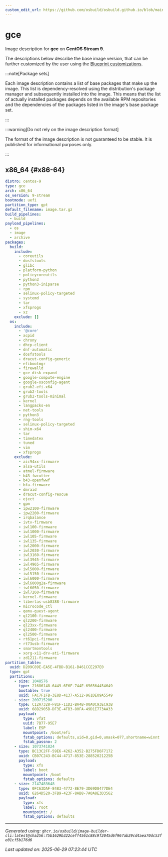 ```yaml
---
custom_edit_url: https://github.com/osbuild/osbuild.github.io/blob/main/scripts/pull_image_descriptions.py
---
```


# gce

<!--
[//]: # ( DO NOT MODIFY THIS FILE! )
[//]: # ( This content is generated by `scripts/pull_image_descriptions.py` )
[//]: # ( Generated on: 2025-06-29 07:23:44 UTC )
-->

Image description for **gce** on **CentOS Stream 9**.

The descriptions below describe the base image version, that can be further customized by the user using the [Blueprint customizations](../../01-blueprint-reference.md).

:::note[Package sets]

Each image description contains a list of base packages that make up the image. This list is dependency-resolved using the distribution's package manager and subsequently installed into the image. This means that the list of actually installed packages depends on the available RPM repositories and the dependencies of the packages listed in the image's base package set.

:::

:::warning[Do not rely on the image description format]

The format of the image description is not guaranteed to be stable. It is published for informational purposes only.

:::

## x86_64 {#x86-64}

```yaml
distro: centos-9
type: gce
arch: x86_64
os_version: 9-stream
bootmode: uefi
partition_type: gpt
default_filename: image.tar.gz
build_pipelines:
  - build
payload_pipelines:
  - os
  - image
  - archive
packages:
  build:
    include:
      - coreutils
      - dosfstools
      - glibc
      - platform-python
      - policycoreutils
      - python3
      - python3-iniparse
      - rpm
      - selinux-policy-targeted
      - systemd
      - tar
      - xfsprogs
      - xz
    exclude: []
  os:
    include:
      - '@core'
      - acpid
      - chrony
      - dhcp-client
      - dnf-automatic
      - dosfstools
      - dracut-config-generic
      - efibootmgr
      - firewalld
      - gce-disk-expand
      - google-compute-engine
      - google-osconfig-agent
      - grub2-efi-x64
      - grub2-tools
      - grub2-tools-minimal
      - kernel
      - langpacks-en
      - net-tools
      - python3
      - rng-tools
      - selinux-policy-targeted
      - shim-x64
      - tar
      - timedatex
      - tuned
      - vim
      - xfsprogs
    exclude:
      - aic94xx-firmware
      - alsa-utils
      - atmel-firmware
      - b43-fwcutter
      - b43-openfwwf
      - bfa-firmware
      - dmraid
      - dracut-config-rescue
      - eject
      - gpm
      - ipw2100-firmware
      - ipw2200-firmware
      - irqbalance
      - ivtv-firmware
      - iwl100-firmware
      - iwl1000-firmware
      - iwl105-firmware
      - iwl135-firmware
      - iwl2000-firmware
      - iwl2030-firmware
      - iwl3160-firmware
      - iwl3945-firmware
      - iwl4965-firmware
      - iwl5000-firmware
      - iwl5150-firmware
      - iwl6000-firmware
      - iwl6000g2a-firmware
      - iwl6050-firmware
      - iwl7260-firmware
      - kernel-firmware
      - libertas-usb8388-firmware
      - microcode_ctl
      - qemu-guest-agent
      - ql2100-firmware
      - ql2200-firmware
      - ql23xx-firmware
      - ql2400-firmware
      - ql2500-firmware
      - rt61pci-firmware
      - rt73usb-firmware
      - smartmontools
      - xorg-x11-drv-ati-firmware
      - zd1211-firmware
partition_table:
  uuid: D209C89E-EA5E-4FBD-B161-B461CCE297E0
  type: gpt
  partitions:
    - size: 1048576
      type: 21686148-6449-6E6F-744E-656564454649
      bootable: true
      uuid: FAC7F1FB-3E8D-4137-A512-961DE09A5549
    - size: 209715200
      type: C12A7328-F81F-11D2-BA4B-00A0C93EC93B
      uuid: 68B2905B-DF3E-4FB3-80FA-49D1E773AA33
      payload:
        type: vfat
        uuid: 7B77-95E7
        label: ESP
        mountpoint: /boot/efi
        fstab_options: defaults,uid=0,gid=0,umask=077,shortname=winnt
        fstab_passno: 2
    - size: 1073741824
      type: BC13C2FF-59E6-4262-A352-B275FD6F7172
      uuid: CB07C243-BC44-4717-853E-28852021225B
      payload:
        type: xfs
        label: boot
        mountpoint: /boot
        fstab_options: defaults
    - size: 2147483648
      type: 0FC63DAF-8483-4772-8E79-3D69D8477DE4
      uuid: 6264D520-3FB9-423F-8AB8-7A0A8E3D3562
      payload:
        type: xfs
        label: root
        mountpoint: /
        fstab_options: defaults
```


---
*Generated using: `ghcr.io/osbuild/image-builder-cli:latest@sha256:75b1629b322ceff4561c88c9f2045d6f967ab29cd4aea70dc53fe01cf5b176d6`*

*Last updated on: 2025-06-29 07:23:44 UTC*
